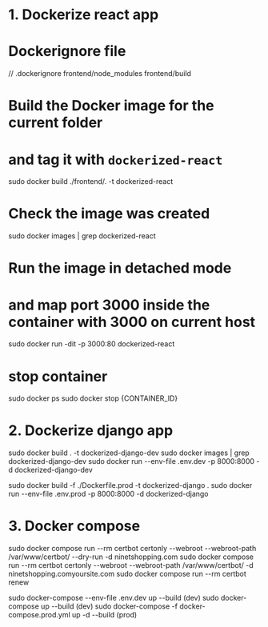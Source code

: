 # 1. Dockerize react app

# Dockerignore file
// .dockerignore
frontend/node_modules
frontend/build

# Build the Docker image for the current folder 
# and tag it with `dockerized-react`
sudo docker build ./frontend/. -t dockerized-react

# Check the image was created
sudo docker images | grep dockerized-react

# Run the image in detached mode 
# and map port 3000 inside the container with 3000 on current host
sudo docker run -dit -p 3000:80 dockerized-react

# stop container
sudo docker ps
sudo docker stop {CONTAINER_ID}







# 2. Dockerize django app
sudo docker build . -t dockerized-django-dev
sudo docker images | grep dockerized-django-dev
sudo docker run --env-file .env.dev -p 8000:8000 -d dockerized-django-dev 

sudo docker build -f ./Dockerfile.prod -t dockerized-django . 
sudo docker run --env-file .env.prod -p 8000:8000 -d dockerized-django 





# 3. Docker compose
sudo docker compose run --rm  certbot certonly --webroot --webroot-path /var/www/certbot/ --dry-run -d ninetshopping.com
sudo docker compose run --rm  certbot certonly --webroot --webroot-path /var/www/certbot/ -d ninetshopping.comyoursite.com
sudo docker compose run --rm certbot renew

sudo docker-compose --env-file .env.dev up --build (dev)
sudo docker-compose up --build (dev)
sudo docker-compose -f docker-compose.prod.yml up -d --build (prod)